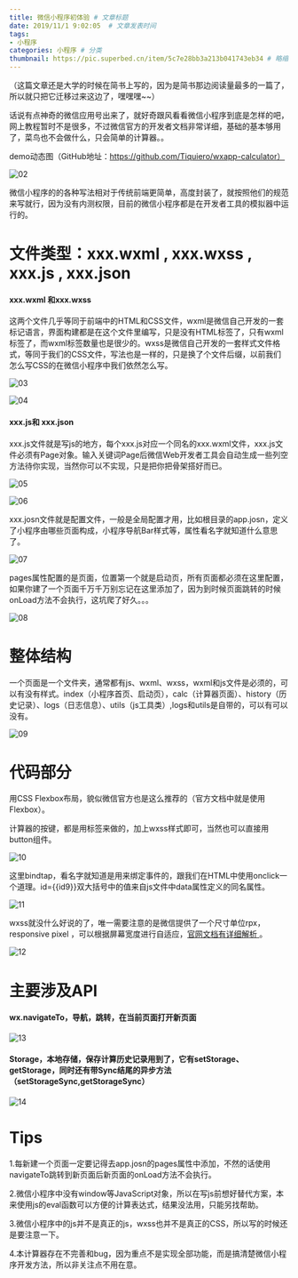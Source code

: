 ```yaml
---
title: 微信小程序初体验 # 文章标题  
date: 2019/11/1 9:02:05  # 文章发表时间
tags:
- 小程序
categories: 小程序 # 分类
thumbnail: https://pic.superbed.cn/item/5c7e28bb3a213b041743eb34 # 略缩图
---
```


（这篇文章还是大学的时候在简书上写的，因为是简书那边阅读量最多的一篇了，所以就只把它迁移过来这边了，嘿嘿嘿~~）

话说有点神奇的微信应用号出来了，就好奇跟风看看微信小程序到底是怎样的吧，网上教程暂时不是很多，不过微信官方的开发者文档非常详细，基础的基本够用了，菜鸟也不会做什么，只会简单的计算器。。

demo动态图（GitHub地址：https://github.com/Tiquiero/wxapp-calculator）

![02](https://pic.superbed.cn/item/5c7e27993a213b041743d172)

微信小程序的的各种写法相对于传统前端更简单，高度封装了，就按照他们的规范来写就行，因为没有内测权限，目前的微信小程序都是在开发者工具的模拟器中运行的。

# 文件类型：xxx.wxml , xxx.wxss ,  xxx.js , xxx.json

#### xxx.wxml 和xxx.wxss

这两个文件几乎等同于前端中的HTML和CSS文件，wxml是微信自己开发的一套标记语言，界面构建都是在这个文件里编写，只是没有HTML标签了，只有wxml标签了，而wxml标签数量也是很少的。wxss是微信自己开发的一套样式文件格式，等同于我们的CSS文件，写法也是一样的，只是换了个文件后缀，以前我们怎么写CSS的在微信小程序中我们依然怎么写。

![03](https://pic.superbed.cn/item/5c7e27993a213b041743d174)

![04](https://pic.superbed.cn/item/5c7e27993a213b041743d177)

#### xxx.js和 xxx.json

xxx.js文件就是写js的地方，每个xxx.js对应一个同名的xxx.wxml文件，xxx.js文件必须有Page对象。输入关键词Page后微信Web开发者工具会自动生成一些列空方法待你实现，当然你可以不实现，只是把你把骨架搭好而已。

![05](https://pic.superbed.cn/item/5c7e27993a213b041743d17b)

![06](https://pic.superbed.cn/item/5c7e27993a213b041743d180)

xxx.josn文件就是配置文件，一般是全局配置才用，比如根目录的app.josn，定义了小程序由哪些页面构成，小程序导航Bar样式等，属性看名字就知道什么意思了。

![07](https://pic.superbed.cn/item/5c7e287d3a213b041743e3e6)

pages属性配置的是页面，位置第一个就是启动页，所有页面都必须在这里配置，如果你建了一个页面千万千万别忘记在这里添加了，因为到时候页面跳转的时候onLoad方法不会执行，这坑爬了好久。。。

![08](https://pic.superbed.cn/item/5c7e287d3a213b041743e3e8)

# 整体结构

一个页面是一个文件夹，通常都有js、wxml、wxss，wxml和js文件是必须的，可以有没有样式。index（小程序首页、启动页），calc（计算器页面）、history（历史记录）、logs（日志信息）、utils（js工具类）,logs和utils是自带的，可以有可以没有。

![09](https://pic.superbed.cn/item/5c7e287d3a213b041743e3ec)

# 代码部分

用CSS Flexbox布局，貌似微信官方也是这么推荐的（官方文档中就是使用Flexbox）。

计算器的按键，都是用标签来做的，加上wxss样式即可，当然也可以直接用button组件。

![10](https://pic.superbed.cn/item/5c7e287d3a213b041743e3f3)

这里bindtap，看名字就知道是用来绑定事件的，跟我们在HTML中使用onclick一个道理。id={{id9}}双大括号中的值来自js文件中data属性定义的同名属性。

![11](https://pic.superbed.cn/item/5c7e287d3a213b041743e3f6)

wxss就没什么好说的了，唯一需要注意的是微信提供了一个尺寸单位rpx，responsive pixel ，可以根据屏幕宽度进行自适应，[官网文档有详细解析 ](https://developers.weixin.qq.com/miniprogram/dev/framework/view/wxss.html)。

![12](https://pic.superbed.cn/item/5c7e28bb3a213b041743eb29)

# 主要涉及API

#### wx.navigateTo，导航，跳转，在当前页面打开新页面

![13](https://pic.superbed.cn/item/5c7e28bb3a213b041743eb2b)

#### Storage，本地存储，保存计算历史记录用到了，它有setStorage、getStorage，同时还有带Sync结尾的异步方法（setStorageSync,getStorageSync）

![14](https://pic.superbed.cn/item/5c7e28bb3a213b041743eb2e)

# Tips

1.每新建一个页面一定要记得去app.josn的pages属性中添加，不然的话使用navigateTo跳转到新页面后新页面的onLoad方法不会执行。

2.微信小程序中没有window等JavaScript对象，所以在写js前想好替代方案，本来使用js的eval函数可以方便的计算表达式，结果没法用，只能另找帮助。

3.微信小程序中的js并不是真正的js，wxss也并不是真正的CSS，所以写的时候还是要注意一下。

4.本计算器存在不完善和bug，因为重点不是实现全部功能，而是搞清楚微信小程序开发方法，所以非关注点不用在意。